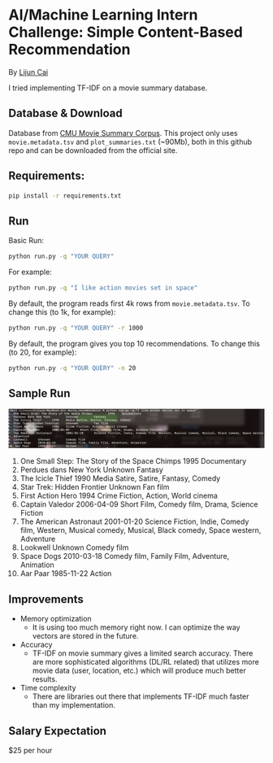 # AI/Machine Learning Intern Challenge: Simple Content-Based Recommendation

By [Lijun Cai](https://lijunc04.github.io)

I tried implementing TF-IDF on a movie summary database.

## Database & Download 

Database from [CMU Movie Summary Corpus](https://www.cs.cmu.edu/~ark/personas/). This project only uses `movie.metadata.tsv` and `plot_summaries.txt` (~90Mb), both in this github repo and can be downloaded from the official site. 

## Requirements:

```sh
pip install -r requirements.txt
```

## Run

Basic Run:

```sh
python run.py -q "YOUR QUERY"
```

For example:

```sh
python run.py -q "I like action movies set in space"
```

By default, the program reads first 4k rows from `movie.metadata.tsv`. To change this (to 1k, for example):

```sh
python run.py -q "YOUR QUERY" -r 1000
```

By default, the program gives you top 10 recommendations. To change this (to 20, for example):

```sh
python run.py -q "YOUR QUERY" -n 20
```

## Sample Run

![sample_run](./sample_output.png)

   1. One Small Step: The Story of the Space Chimps 	 1995 	 Documentary
   2. Perdues dans New York 	 Unknown 	 Fantasy
   3. The Icicle Thief 	 1990 	 Media Satire, Satire, Fantasy, Comedy
   4. Star Trek: Hidden Frontier 	 Unknown 	 Fan film
   5. First Action Hero 	 1994 	 Crime Fiction, Action, World cinema
   6. Captain Valedor 	 2006-04-09 	 Short Film, Comedy film, Drama, Science Fiction
   7. The American Astronaut 	 2001-01-20 	 Science Fiction, Indie, Comedy film, Western, Musical comedy, Musical, Black comedy, Space western, Adventure
   8. Lookwell 	 Unknown 	 Comedy film
   9. Space Dogs 	 2010-03-18 	 Comedy film, Family Film, Adventure, Animation
   10. Aar Paar 	 1985-11-22 	 Action

## Improvements

- Memory optimization 
  - It is using too much memory right now. I can optimize the way vectors are stored in the future.
- Accuracy
  - TF-IDF on movie summary gives a limited search accuracy. There are more sophisticated algorithms (DL/RL related) that utilizes more movie data (user, location, etc.) which will produce much better results. 
- Time complexity
  - There are libraries out there that implements TF-IDF much faster than my implementation. 

## Salary Expectation

$25 per hour


